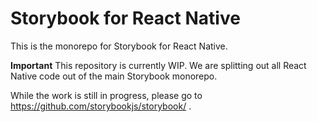 # Storybook for React Native

This is the monorepo for Storybook for React Native.

**Important**
This repository is currently WIP. We are splitting out all React Native code out of the main Storybook monorepo.

While the work is still in progress, please go to https://github.com/storybookjs/storybook/ . 
